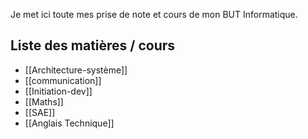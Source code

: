 Je met ici toute mes prise de note et cours de mon BUT Informatique.
## Liste des matières / cours
- [[Architecture-système]]
- [[communication]]
- [[Initiation-dev]]
- [[Maths]]
- [[SAE]]
- [[Anglais Technique]]